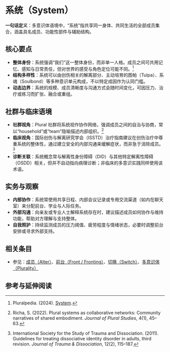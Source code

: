 # 系统（System）

**一句话定义**：多意识体语境中，“系统”指共享同一身体、共同生活的全部成员集合，涵盖具名成员、功能性部件与辅助结构。

## 核心要点

- **整体身份**：系统强调“我们”这一整体身份，而非单一人格。成员之间可共用记忆、感知与日常责任，但对世界的感受与角色定位可能不同。[^pluralpedia-system]
- **结构多样性**：系统可以由创伤相关的解离部分、主动培育的图帕（Tulpa）、系魂（Soulbond）等多种意识单元构成，不以特定成因作为认同门槛。
- **动态边界**：系统的规模、成员清晰度与沟通方式会随时间变化，可因压力、治疗或练习而扩张、融合或重组。

## 社群与临床语境

- **社群视角**：Plural 社群将系统视作协作网络，强调成员之间的自治与协商，常以“household”或“team”隐喻描述内部组织。[^richa2022]
- **临床视角**：国际创伤与解离研究学会（ISSTD）治疗指南建议在创伤治疗中尊重系统的整体性，通过建立安全的内部沟通来缓解症状，而非急于消除成员。[^isstd2011]
- **诊断关联**：系统概念常与解离性身份障碍（DID）与其他特定解离性障碍（OSDD）相关，但并不自动指向病理诊断；非临床的多意识实践同样使用该术语。

## 实务与观察

- **内部协作**：系统常使用共享日程、内部会议记录或专用交流渠道（如内在聊天室）来分配前台、学业与人际任务。
- **外部沟通**：向亲友或专业人士解释系统存在时，建议描述成员如何协作与维持功能，帮助对方理解与支持整体。
- **自我照护**：持续监测成员的压力阈值、疲劳程度与情绪状态，必要时调整前台安排或寻求外部支持。

## 相关条目

- 参见：[成员（Alter）](../系统角色与类型/成员.md)、[前台（Front / Fronting）](前台.md)、[切换（Switch）](切换.md)、[多意识体（Plurality）](多意识体.md)

## 参考与延伸阅读

[^pluralpedia-system]: Pluralpedia. (2024). [System](https://pluralpedia.org/w/System).
[^richa2022]: Richa, S. (2022). Plural systems as collaborative networks: Community narratives of shared embodiment. *Journal of Plural Studies*, 4(1), 45–63.
[^isstd2011]: International Society for the Study of Trauma and Dissociation. (2011). Guidelines for treating dissociative identity disorder in adults, third revision. *Journal of Trauma & Dissociation*, 12(2), 115–187.
